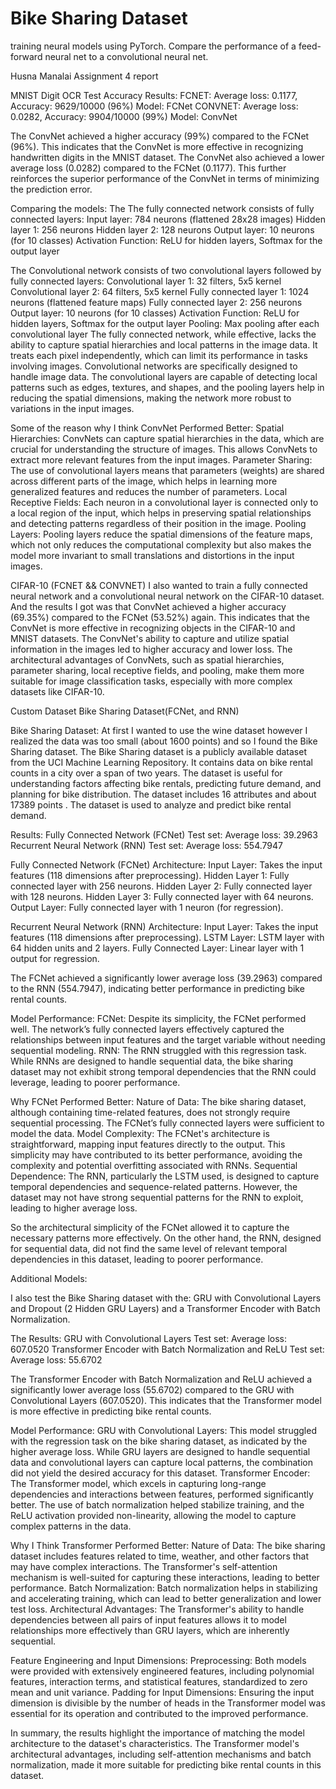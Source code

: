 # Bike Sharing Dataset
training neural models using PyTorch. Compare the performance of a feed-forward neural net to a convolutional neural net. 

Husna Manalai 
Assignment 4 report

MNIST Digit OCR
Test Accuracy Results: 
FCNET: Average loss: 0.1177, Accuracy: 9629/10000 (96%) Model: FCNet
CONVNET: Average loss: 0.0282, Accuracy: 9904/10000 (99%) Model: ConvNet

The ConvNet achieved a higher accuracy (99%) compared to the FCNet (96%). This indicates that the ConvNet is more effective in recognizing handwritten digits in the MNIST dataset.
The ConvNet also achieved a lower average loss (0.0282) compared to the FCNet (0.1177). This further reinforces the superior performance of the ConvNet in terms of minimizing the prediction error.

Comparing the models: 
The The fully connected network consists of fully connected layers: 
Input layer: 784 neurons (flattened 28x28 images) 
Hidden layer 1: 256 neurons
Hidden layer 2: 128 neurons 
Output layer: 10 neurons (for 10 classes) 
Activation Function: ReLU for hidden layers, Softmax for the output layer

The Convolutional network consists of two convolutional layers followed by fully connected layers: 
Convolutional layer 1: 32 filters, 5x5 kernel 
Convolutional layer 2: 64 filters, 5x5 kernel 
Fully connected layer 1: 1024 neurons (flattened feature maps) 
Fully connected layer 2: 256 neurons 
Output layer: 10 neurons (for 10 classes) 
Activation Function: ReLU for hidden layers, Softmax for the output layer 
Pooling: Max pooling after each convolutional layer
The fully connected network, while effective, lacks the ability to capture spatial hierarchies and local patterns in the image data. It treats each pixel independently, which can limit its performance in tasks involving images.
Convolutional networks are specifically designed to handle image data. The convolutional layers are capable of detecting local patterns such as edges, textures, and shapes, and the pooling layers help in reducing the spatial dimensions, making the network more robust to variations in the input images.

Some of the reason why I think ConvNet Performed Better: 
Spatial Hierarchies: ConvNets can capture spatial hierarchies in the data, which are crucial for understanding the structure of images. This allows ConvNets to extract more relevant features from the input images. 
Parameter Sharing: The use of convolutional layers means that parameters (weights) are shared across different parts of the image, which helps in learning more generalized features and reduces the number of parameters. 
Local Receptive Fields: Each neuron in a convolutional layer is connected only to a local region of the input, which helps in preserving spatial relationships and detecting patterns regardless of their position in the image. 
Pooling Layers: Pooling layers reduce the spatial dimensions of the feature maps, which not only reduces the computational complexity but also makes the model more invariant to small translations and distortions in the input images.


CIFAR-10 (FCNET && CONVNET)
I also wanted to train a fully connected neural network and a convolutional neural network on the CIFAR-10 dataset. 
And the results I got was that ConvNet achieved a higher accuracy (69.35%) compared to the FCNet (53.52%) again. This indicates that the ConvNet is more effective in recognizing objects in the CIFAR-10 and MNIST datasets. The ConvNet's ability to capture and utilize spatial information in the images led to higher accuracy and lower loss. The architectural advantages of ConvNets, such as spatial hierarchies, parameter sharing, local receptive fields, and pooling, make them more suitable for image classification tasks, especially with more complex datasets like CIFAR-10.

Custom Dataset
Bike Sharing Dataset(FCNet, and RNN)

Bike Sharing Dataset: At first I wanted to use the wine dataset however I realized the data was too small (about 1600 points) and so I found the Bike Sharing dataset. The Bike Sharing dataset is a publicly available dataset from the UCI Machine Learning Repository. It contains data on bike rental counts in a city over a span of two years. The dataset is useful for understanding factors affecting bike rentals, predicting future demand, and planning for bike distribution. The dataset includes 16 attributes and about 17389 points . The dataset is used to analyze and predict bike rental demand.

Results: 
Fully Connected Network (FCNet) Test set: Average loss: 39.2963
Recurrent Neural Network (RNN) Test set: Average loss: 554.7947

Fully Connected Network (FCNet) Architecture: 
Input Layer: Takes the input features (118 dimensions after preprocessing). 
Hidden Layer 1: Fully connected layer with 256 neurons. 
Hidden Layer 2: Fully connected layer with 128 neurons. 
Hidden Layer 3: Fully connected layer with 64 neurons. 
Output Layer: Fully connected layer with 1 neuron (for regression).

Recurrent Neural Network (RNN) Architecture: 
Input Layer: Takes the input features (118 dimensions after preprocessing). 
LSTM Layer: LSTM layer with 64 hidden units and 2 layers.
Fully Connected Layer: Linear layer with 1 output for regression.

The FCNet achieved a significantly lower average loss (39.2963) compared to the RNN (554.7947), indicating better performance in predicting bike rental counts.

Model Performance: 
FCNet: Despite its simplicity, the FCNet performed well. The network’s fully connected layers effectively captured the relationships between input features and the target variable without needing sequential modeling. 
RNN: The RNN struggled with this regression task. While RNNs are designed to handle sequential data, the bike sharing dataset may not exhibit strong temporal dependencies that the RNN could leverage, leading to poorer performance.

Why FCNet Performed Better: 
Nature of Data: The bike sharing dataset, although containing time-related features, does not strongly require sequential processing. The FCNet’s fully connected layers were sufficient to model the data. 
Model Complexity: The FCNet's architecture is straightforward, mapping input features directly to the output. This simplicity may have contributed to its better performance, avoiding the complexity and potential overfitting associated with RNNs. 
Sequential Dependence: The RNN, particularly the LSTM used, is designed to capture temporal dependencies and sequence-related patterns. However, the dataset may not have strong sequential patterns for the RNN to exploit, leading to higher average loss.

So the architectural simplicity of the FCNet allowed it to capture the necessary patterns more effectively. On the other hand, the RNN, designed for sequential data, did not find the same level of relevant temporal dependencies in this dataset, leading to poorer performance.



Additional Models:

I also test the Bike Sharing dataset with the:
GRU with Convolutional Layers and Dropout (2 Hidden GRU Layers) and a Transformer Encoder with Batch Normalization.

The Results:
GRU with Convolutional Layers Test set: Average loss: 607.0520
Transformer Encoder with Batch Normalization and ReLU Test set: Average loss: 55.6702

The Transformer Encoder with Batch Normalization and ReLU achieved a significantly lower average loss (55.6702) compared to the GRU with Convolutional Layers (607.0520). This indicates that the Transformer model is more effective in predicting bike rental counts.

Model Performance: 
GRU with Convolutional Layers: This model struggled with the regression task on the bike sharing dataset, as indicated by the higher average loss. While GRU layers are designed to handle sequential data and convolutional layers can capture local patterns, the combination did not yield the desired accuracy for this dataset. 
Transformer Encoder: The Transformer model, which excels in capturing long-range dependencies and interactions between features, performed significantly better. The use of batch normalization helped stabilize training, and the ReLU activation provided non-linearity, allowing the model to capture complex patterns in the data.

Why I Think Transformer Performed Better: 
Nature of Data: The bike sharing dataset includes features related to time, weather, and other factors that may have complex interactions. The Transformer's self-attention mechanism is well-suited for capturing these interactions, leading to better performance. 
Batch Normalization: Batch normalization helps in stabilizing and accelerating training, which can lead to better generalization and lower test loss. 
Architectural Advantages: The Transformer's ability to handle dependencies between all pairs of input features allows it to model relationships more effectively than GRU layers, which are inherently sequential.

Feature Engineering and Input Dimensions: 
Preprocessing: Both models were provided with extensively engineered features, including polynomial features, interaction terms, and statistical features, standardized to zero mean and unit variance. 
Padding for Input Dimensions: Ensuring the input dimension is divisible by the number of heads in the Transformer model was essential for its operation and contributed to the improved performance.

In summary, the results highlight the importance of matching the model architecture to the dataset's characteristics. The Transformer model's architectural advantages, including self-attention mechanisms and batch normalization, made it more suitable for predicting bike rental counts in this dataset.

